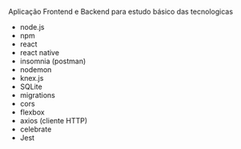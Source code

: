 Aplicação Frontend e Backend para estudo básico das tecnologicas
- node.js
- npm
- react
- react native
- insomnia (postman)
- nodemon
- knex.js
- SQLite
- migrations
- cors
- flexbox
- axios (cliente HTTP)
- celebrate
- Jest
